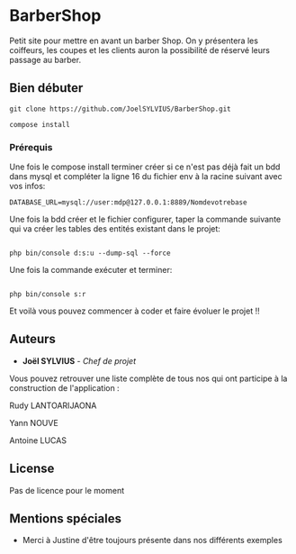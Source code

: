 # BarberShop

Petit site pour mettre en avant un barber Shop. On y présentera les coiffeurs, les coupes et les clients auron la possibilité de réservé leurs passage au barber.

## Bien débuter

```
git clone https://github.com/JoelSYLVIUS/BarberShop.git
```

```
compose install
```

### Prérequis

Une fois le compose install terminer créer si ce n'est pas déjà fait un bdd dans mysql et compléter la ligne 16 du fichier env à la racine suivant avec vos infos: 
```
DATABASE_URL=mysql://user:mdp@127.0.0.1:8889/Nomdevotrebase
```
Une fois la bdd créer et le fichier configurer, taper la commande suivante qui va créer les tables des entités existant dans le projet:
```

php bin/console d:s:u --dump-sql --force 

```
Une fois la commande exécuter et terminer:
```

php bin/console s:r

```
Et voilà vous pouvez commencer à coder et faire évoluer le projet !!

## Auteurs

* **Joël SYLVIUS** - *Chef de projet* 

Vous pouvez retrouver une liste complète de tous nos qui ont participe à la construction de l'application : 

Rudy LANTOARIJAONA

Yann NOUVE

Antoine LUCAS

## License

Pas de licence pour le moment
## Mentions spéciales

* Merci à Justine d'être toujours présente dans nos différents exemples
